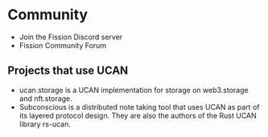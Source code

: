 <script lang="ts">
  import OutlineHelper from '$components/OutlineHelper.svelte'
  import { OutboundLink } from 'carbon-components-svelte'
</script>

<OutlineHelper />

<div class="markdown-generated">

# Community

* <OutboundLink  href="https://fission.codes/discord">Join the Fission Discord server</OutboundLink>
* <OutboundLink  href="https://talk.fission.codes/tag/ucan">Fission Community Forum</OutboundLink>

## Projects that use UCAN

* <OutboundLink  href="https://github.com/nftstorage/ucan.storage">ucan.storage</OutboundLink> is a UCAN implementation for storage on <OutboundLink href="https://web3.storage/">web3.storage</OutboundLink>
and <OutboundLink href="https://nft.storage/">nft.storage</OutboundLink>.
* <OutboundLink  href="https://subconscious.substack.com/">Subconscious</OutboundLink> is a distributed note taking tool that <OutboundLink href="https://subconscious.substack.com/p/layered-protocols">uses UCAN as part of its layered protocol design</OutboundLink>. They are also the authors of the <OutboundLink  href="https://github.com/cdata/rs-ucan">Rust UCAN library rs-ucan</OutboundLink>.
</div>

<style>
</style>
